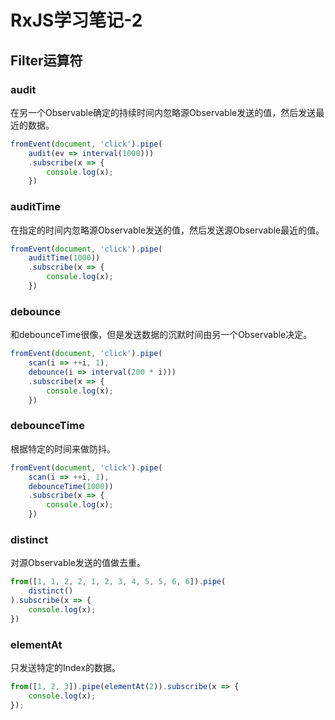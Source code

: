 # RxJS学习笔记-2

## Filter运算符

### audit

在另一个Observable确定的持续时间内忽略源Observable发送的值，然后发送最近的数据。

```js
fromEvent(document, 'click').pipe(
    audit(ev => interval(1000)))
    .subscribe(x => {
        console.log(x);
    })
```

### auditTime

在指定的时间内忽略源Observable发送的值，然后发送源Observable最近的值。

```js
fromEvent(document, 'click').pipe(
    auditTime(1000))
    .subscribe(x => {
        console.log(x);
    })
```

### debounce

和debounceTime很像，但是发送数据的沉默时间由另一个Observable决定。

```js
fromEvent(document, 'click').pipe(
    scan(i => ++i, 1),
    debounce(i => interval(200 * i)))
    .subscribe(x => {
        console.log(x);
    })
```

### debounceTime

根据特定的时间来做防抖。

```js
fromEvent(document, 'click').pipe(
    scan(i => ++i, 1),
    debounceTime(1000))
    .subscribe(x => {
        console.log(x);
    })
```

### distinct

对源Observable发送的值做去重。

```js
from([1, 1, 2, 2, 1, 2, 3, 4, 5, 5, 6, 6]).pipe(
    distinct()
).subscribe(x => {
    console.log(x);
})
```

### elementAt

只发送特定的Index的数据。

```js
from([1, 2, 3]).pipe(elementAt(2)).subscribe(x => {
    console.log(x);
});
```